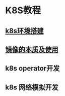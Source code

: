 #  K8S教程
## [k8s环境搭建](环境搭建教程/README.md)
## [镜像的本质及使用](镜像的本质及使用/README.md)
## k8s operator开发
## k8s 网络模拟开发
